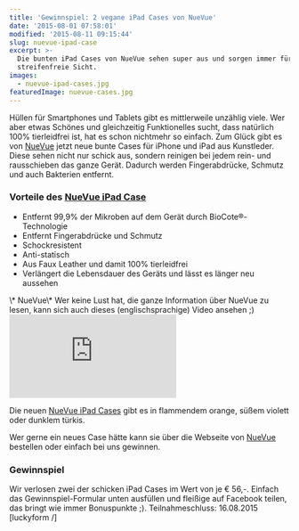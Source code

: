 ```yaml
---
title: 'Gewinnspiel: 2 vegane iPad Cases von NueVue'
date: '2015-08-01 07:58:01'
modified: '2015-08-11 09:15:44'
slug: nuevue-ipad-case
excerpt: >-
  Die bunten iPad Cases von NueVue sehen super aus und sorgen immer für eine
  streifenfreie Sicht.
images:
  - nuevue-ipad-cases.jpg
featuredImage: nuevue-cases.jpg
---
```


Hüllen für Smartphones und Tablets gibt es mittlerweile unzählig viele. Wer aber etwas Schönes und gleichzeitig Funktionelles sucht, dass natürlich 100% tierleidfrei ist, hat es schon nichtmehr so einfach. Zum Glück gibt es von [NueVue](http://www.nuevueeu.com/) jetzt neue bunte Cases für iPhone und iPad aus Kunstleder. Diese sehen nicht nur schick aus, sondern reinigen bei jedem rein- und rausschieben das ganze Gerät. Dadurch werden Fingerabdrücke, Schmutz und auch Bakterien entfernt.

### Vorteile des [NueVue iPad Case](http://www.nuevueeu.com/collections/ipad/faux-leather)

*   Entfernt 99,9% der Mikroben auf dem Gerät durch BioCote®-Technologie
*   Entfernt Fingerabdrücke und Schmutz
*   Schockresistent
*   Anti-statisch
*   Aus Faux Leather und damit 100% tierleidfrei
*   Verlängert die Lebensdauer des Geräts und lässt es länger neu aussehen

<!-- Image removed (no copyright): nuevue-ipad-cases-640x361.jpg --> \* NueVue\* Wer keine Lust hat, die ganze Information über NueVue zu lesen, kann sich auch dieses (englischsprachige) Video ansehen ;)

<iframe src="https://www.youtube.com/embed/undefined" width="300" height="150" frameborder="0" allowfullscreen="allowfullscreen"></iframe>

Die neuen [NueVue iPad Cases](http://www.nuevueeu.com/collections/ipad/faux-leather) gibt es in flammendem orange, süßem violett oder dunklem türkis.

Wer gerne ein neues Case hätte kann sie über die Webseite von [NueVue](http://www.nuevueeu.com/) bestellen oder einfach bei uns gewinnen.

### Gewinnspiel

Wir verlosen zwei der schicken iPad Cases im Wert von je € 56,-. Einfach das Gewinnspiel-Formular unten ausfüllen und fleißige auf Facebook teilen, das bringt wie immer Bonuspunkte ;). Teilnahmeschluss: 16.08.2015 \[luckyform /\]
